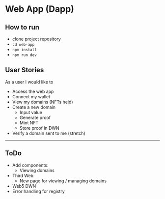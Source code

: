 # Web App (Dapp)

## How to run
- clone project repository
- `cd web-app`
- `npm install`
- `npm run dev`

## User Stories
As a user I would like to
- Access the web app
- Connect my wallet
- View my domains (NFTs held)
- Create a new domain
    - Input value
    - Generate proof
    - Mint NFT
    - Store proof in DWN
- Verify a domain sent to me (stretch)

------

## ToDo
- Add components:
    - Viewing domains
- Third Web
    - New page for viewing / managing domains
- Web5 DWN
- Error handling for registry